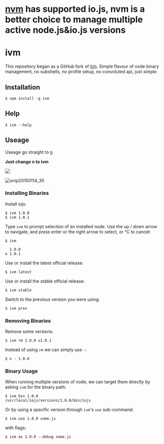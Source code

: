 # [nvm](https://github.com/creationix/nvm) has supported io.js, nvm is a better choice to manage multiple active node.js&io.js versions

# ivm

This repository began as a GitHub fork of [tj/n](https://github.com/tj/n).
Simple flavour of node binary management, no subshells, no profile setup, no convoluted api, just _simple_.


## Installation

    $ npm install -g ivm



## Help

    $ ivm --help

## Useage
Useage go straight to [n](https://github.com/tj/n)

**Just change n to ivm**

![](https://i.cloudup.com/59cA8VEDae.gif)

![snip20150114_35](https://cloud.githubusercontent.com/assets/1209159/5735628/e3b2e7ba-9c03-11e4-91df-e346a307a70d.png)



### Installing Binaries

Install iojs:

    $ ivm 1.0.0
    $ ivm 1.0.1

Type `ivm` to prompt selection of an installed node. Use the up /
down arrow to navigate, and press enter or the right arrow to
select, or ^C to cancel:

    $ ivm

      1.0.0
    ο 1.0.1

Use or install the latest official release:

    $ ivm latest

Use or install the stable official release:

    $ ivm stable

Switch to the previous version you were using:

    $ ivm prev

### Removing Binaries

Remove some versions:

    $ ivm rm 1.0.0 v1.0.1

Instead of using `rm` we can simply use `-`:

    $ n - 1.0.0

### Binary Usage

When running multiple versions of node, we can target
them directly by asking `ivm` for the binary path:

    $ ivm bin 1.0.0
    /usr/local/iojs/versions/1.0.0/bin/iojs

Or by using a specific version through `ivm`'s `use` sub-command:

    $ ivm use 1.0.0 some.js

with flags:

    $ ivm as 1.0.0 --debug some.js








